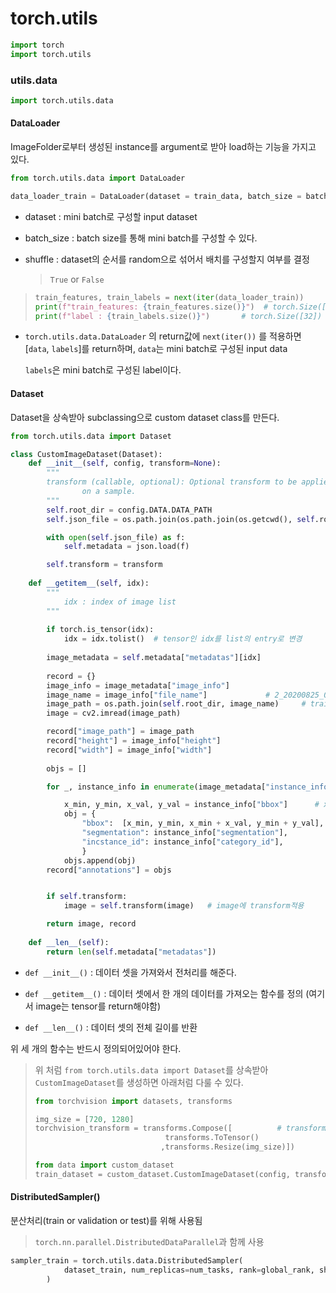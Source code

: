 # torch.utils

```py
import torch
import torch.utils
```



### utils.data

```python
import torch.utils.data
```



#### DataLoader

ImageFolder로부터 생성된 instance를 argument로 받아 load하는 기능을 가지고 있다.

```python
from torch.utils.data import DataLoader

data_loader_train = DataLoader(dataset = train_data, batch_size = batch_size, shuffle = True)
```

- dataset : mini batch로 구성할 input dataset

- batch_size : batch size를 통해 mini batch를 구성할 수 있다.

- shuffle : dataset의 순서를 random으로 섞어서 배치를 구성할지 여부를 결정

  > `True` or `False`

> ```python
> train_features, train_labels = next(iter(data_loader_train))
> print(f"train_features: {train_features.size()}")  # torch.Size([batch_size, channel, height, width])
> print(f"label : {train_labels.size()}")		# torch.Size([32])
> ```

- `torch.utils.data.DataLoader` 의 return값에 `next(iter())`  를 적용하면 [`data`, `labels`]를 return하며, `data`는 mini batch로 구성된 input data

  `labels`은 mini batch로 구성된 label이다.





#### Dataset

Dataset을 상속받아 subclassing으로 custom dataset class를 만든다.

```python
from torch.utils.data import Dataset

class CustomImageDataset(Dataset):
    def __init__(self, config, transform=None):     
        """
        transform (callable, optional): Optional transform to be applied
                on a sample.
        """
        self.root_dir = config.DATA.DATA_PATH
        self.json_file = os.path.join(os.path.join(os.getcwd(), self.root_dir), config.DATA.DATASET)

        with open(self.json_file) as f:
            self.metadata = json.load(f)

        self.transform = transform
    
    def __getitem__(self, idx):                     
        """
            idx : index of image list
        """
        
        if torch.is_tensor(idx):
            idx = idx.tolist()	# tensor인 idx를 list의 entry로 변경
        
        image_metadata = self.metadata["metadatas"][idx]
        
        record = {}
        image_info = image_metadata["image_info"]
        image_name = image_info["file_name"]             # 2_20200825_093215.jpg
        image_path = os.path.join(self.root_dir, image_name)     # training에 사용할 image의 path    
        image = cv2.imread(image_path)

        record["image_path"] = image_path                  
        record["height"] = image_info["height"]
        record["width"] = image_info["width"]
        
        objs = []

        for _, instance_info in enumerate(image_metadata["instance_info"]):

            x_min, y_min, x_val, y_val = instance_info["bbox"]      # x_max = x_min + x_val (same y)
            obj = {
                "bbox":  [x_min, y_min, x_min + x_val, y_min + y_val],
                "segmentation": instance_info["segmentation"],
                "incstance_id": instance_info["category_id"],
                }
            objs.append(obj)
        record["annotations"] = objs


        if self.transform:
            image = self.transform(image)	# image에 transform적용

        return image, record
    
    def __len__(self):                              
        return len(self.metadata["metadatas"])
```

- `def __init__()` : 데이터 셋을 가져와서 전처리를 해준다.

- `def __getitem__()` : 데이터 셋에서 한 개의 데이터를 가져오는 함수를 정의 (여기서 image는 tensor를 return해야함)

- `def __len__()` : 데이터 셋의 전체 길이를 반환

위 세 개의 함수는 반드시 정의되어있어야 한다.

> 위 처럼 `from torch.utils.data import Dataset`를 상속받아 `CustomImageDataset`를 생성하면 아래처럼 다룰 수 있다.
>
> ```python
> from torchvision import datasets, transforms
> 
> img_size = [720, 1280]
> torchvision_transform = transforms.Compose([			# transforms 생성 
>                              transforms.ToTensor()
>                             ,transforms.Resize(img_size)]) 
> 
> from data import custom_dataset
> train_dataset = custom_dataset.CustomImageDataset(config, transform=torchvision_transform)
> ```





#### DistributedSampler()

분산처리(train or validation or test)를 위해 사용됨

> `torch.nn.parallel.DistributedDataParallel`과 함께 사용

```python
sampler_train = torch.utils.data.DistributedSampler(
            dataset_train, num_replicas=num_tasks, rank=global_rank, shuffle=True
        )
```

